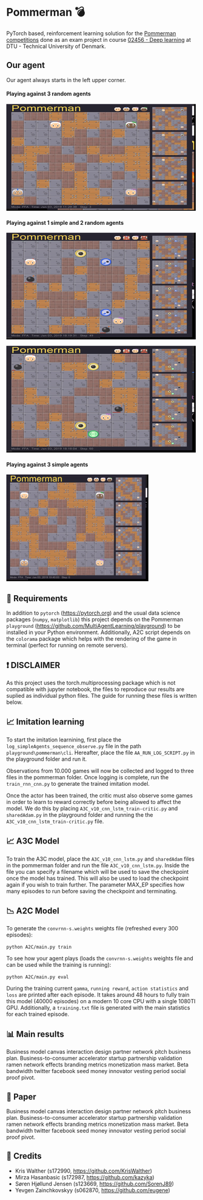 # Pommerman :bomb:
PyTorch based, reinforcement learning solution for the [Pommerman competitions](https://www.pommerman.com/) done as an exam project in course [02456 - Deep learning](http://kurser.dtu.dk/course/02456) at DTU - Technical University of Denmark.

## Our agent

Our agent always starts in the left upper corner.


#### Playing against 3 random agents

![1simple3random](https://github.com/eugene/pommerman/blob/master/gif/vs-3-random.gif "Playing against 3 randoms")

#### Playing against 1 simple and 2 random agents


![1simple1simple2random](https://github.com/eugene/pommerman/blob/master/gif/vs-simple-2-random.gif "Playing against 1 simple and 2 randoms")

![not_perfect](https://github.com/eugene/pommerman/blob/master/gif/not_perfect.gif "Not perfect run")

#### Playing against 3 simple agents

![1simple3simple](https://github.com/eugene/pommerman/blob/master/gif/ezgif.com-resize.gif "Playing against 3 simple")



## :wrench: Requirements 
In addition to `pytorch` (https://pytorch.org) and the usual data science packages (`numpy`, `matplotlib`) this project depends on the Pommerman `playground` (https://github.com/MultiAgentLearning/playground) to be installed in your Python environment. Additionally, A2C script depends on the `colorama` package which helps with the rendering of the game in terminal (perfect for running on remote servers).

## :exclamation: DISCLAIMER
As this project uses the torch.multiprocessing package which is not compatible with jupyter notebook, the files to reproduce our results are suplied as individual python files. The guide for running these files is written below.

## :chart_with_upwards_trend: Imitation learning
To start the imitation learnining, first place the ```log_simpleAgents_sequence_observe.py``` file in the path ```playground\pommerman\cli```. Hereafter, place the file ```AA_RUN_LOG_SCRIPT.py``` in the playground folder and run it.

Observations from 10.000 games will now be collected and logged to three files in the pommerman folder. Once logging is complete, run the ```train_rnn_cnn.py``` to generate the trained imitation model.

Once the actor has been trained, the critic must also observe some games in order to learn to reward correctly before being allowed to affect the model. We do this by placing ```A3C_v10_cnn_lstm_train-critic.py``` and ```sharedAdam.py``` in the playground folder and running the the ```A3C_v10_cnn_lstm_train-critic.py``` file.

## :chart_with_upwards_trend: A3C Model
To train the A3C model, place the ```A3C_v10_cnn_lstm.py``` and ```sharedAdam``` files in the pommerman folder and run the file ```A3C_v10_cnn_lstm.py```. Inside the file you can specify a filename which will be used to save the checkpoint once the model has trained. This will also be used to load the checkpoint again if you wish to train further. The parameter MAX_EP specifies how many episodes to run before saving the checkpoint and terminating.

## :chart_with_downwards_trend: A2C Model
To generate the `convrnn-s.weights` weights file (refreshed every 300 episodes):

```python A2C/main.py train``` 

To see how your agent plays (loads the `convrnn-s.weights` weights file and can be used while the training is running):

```python A2C/main.py eval``` 

During the training current `gamma`, `running reward`, `action statistics` and `loss` are printed after each episode. It takes around 48 hours to fully train this model (40000 episodes) on a modern 10 core CPU with a single 1080TI GPU. Additionally, a `training.txt` file is generated with the main statistics for each trained episode.

## :bar_chart: Main results
Business model canvas interaction design partner network pitch business plan. Business-to-consumer accelerator startup partnership validation ramen network effects branding metrics monetization mass market. Beta bandwidth twitter facebook seed money innovator vesting period social proof pivot.

## :page_facing_up: Paper
Business model canvas interaction design partner network pitch business plan. Business-to-consumer accelerator startup partnership validation ramen network effects branding metrics monetization mass market. Beta bandwidth twitter facebook seed money innovator vesting period social proof pivot.

## :bust_in_silhouette: Credits
* Kris Walther (s172990, https://github.com/KrisWalther)
* Mirza Hasanbasic (s172987, https://github.com/kazyka)
* Søren Hjøllund Jensen (s123669, https://github.com/SorenJ89)
* Yevgen Zainchkovskyy (s062870, https://github.com/eugene)

